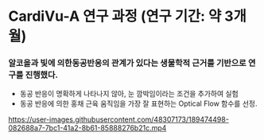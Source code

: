 # CardiVu-A 연구 과정 (연구 기간: 약 3개월)

### 알코올과 빛에 의한동공반응의 관계가 있다는 생물학적 근거를 기반으로 연구를 진행했다.

- 동공 반응이 명확하게 나타나지 않아, 눈 깜박임이라는 조건을 추가하여 실험
- 동공 반응에 의한 홍채 근육 움직임을 가장 잘 표현하는 Optical Flow 함수를 선정.<br>

https://user-images.githubusercontent.com/48307173/189474498-082688a7-7bc1-41a2-8b61-85888276b21c.mp4

